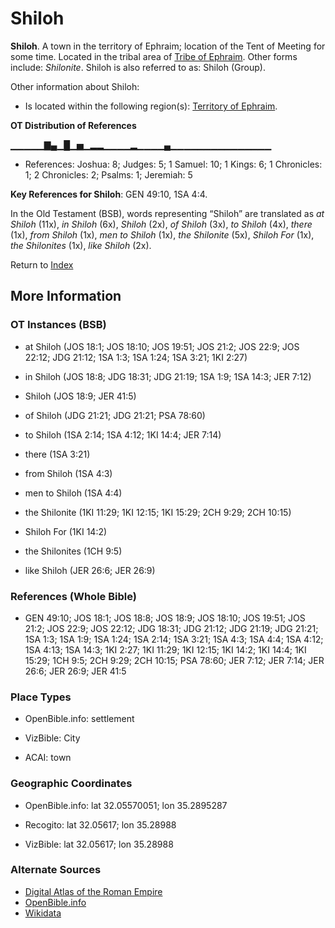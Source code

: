 # Shiloh
**Shiloh**. 
A town in the territory of Ephraim; location of the Tent of Meeting for some time. 
Located in the tribal area of [Tribe of Ephraim](../../../groups/md/acai/Ephraim.md). 
Other forms include: 
*Shilonite*. 
Shiloh is also referred to as: 
Shiloh (Group). 




Other information about Shiloh:


* Is located within the following region(s): 
[Territory of Ephraim](TerritoryOfEphraim.md). 


**OT Distribution of References**

▁▁▁▁▁▇▄▁█▁▅▁▂▂▁▁▁▁▂▁▁▁▁▄▁▁▁▁▁▁▁▁▁▁▁▁▁▁▁
* References: Joshua: 8; Judges: 5; 1 Samuel: 10; 1 Kings: 6; 1 Chronicles: 1; 2 Chronicles: 2; Psalms: 1; Jeremiah: 5



**Key References for Shiloh**: 
GEN 49:10, 1SA 4:4. 


In the Old Testament (BSB), words representing “Shiloh” are translated as 
*at Shiloh* (11x), *in Shiloh* (6x), *Shiloh* (2x), *of Shiloh* (3x), *to Shiloh* (4x), *there* (1x), *from Shiloh* (1x), *men to Shiloh* (1x), *the Shilonite* (5x), *Shiloh For* (1x), *the Shilonites* (1x), *like Shiloh* (2x). 




Return to [Index](00-Index.md)

## More Information

### OT Instances (BSB)

* at Shiloh (JOS 18:1; JOS 18:10; JOS 19:51; JOS 21:2; JOS 22:9; JOS 22:12; JDG 21:12; 1SA 1:3; 1SA 1:24; 1SA 3:21; 1KI 2:27)

* in Shiloh (JOS 18:8; JDG 18:31; JDG 21:19; 1SA 1:9; 1SA 14:3; JER 7:12)

* Shiloh (JOS 18:9; JER 41:5)

* of Shiloh (JDG 21:21; JDG 21:21; PSA 78:60)

* to Shiloh (1SA 2:14; 1SA 4:12; 1KI 14:4; JER 7:14)

* there (1SA 3:21)

* from Shiloh (1SA 4:3)

* men to Shiloh (1SA 4:4)

* the Shilonite (1KI 11:29; 1KI 12:15; 1KI 15:29; 2CH 9:29; 2CH 10:15)

* Shiloh For (1KI 14:2)

* the Shilonites (1CH 9:5)

* like Shiloh (JER 26:6; JER 26:9)



### References (Whole Bible)

* GEN 49:10; JOS 18:1; JOS 18:8; JOS 18:9; JOS 18:10; JOS 19:51; JOS 21:2; JOS 22:9; JOS 22:12; JDG 18:31; JDG 21:12; JDG 21:19; JDG 21:21; 1SA 1:3; 1SA 1:9; 1SA 1:24; 1SA 2:14; 1SA 3:21; 1SA 4:3; 1SA 4:4; 1SA 4:12; 1SA 4:13; 1SA 14:3; 1KI 2:27; 1KI 11:29; 1KI 12:15; 1KI 14:2; 1KI 14:4; 1KI 15:29; 1CH 9:5; 2CH 9:29; 2CH 10:15; PSA 78:60; JER 7:12; JER 7:14; JER 26:6; JER 26:9; JER 41:5


### Place Types

* OpenBible.info: settlement

* VizBible: City

* ACAI: town



### Geographic Coordinates

* OpenBible.info: lat 32.05570051; lon 35.2895287

* Recogito: lat 32.05617; lon 35.28988

* VizBible: lat 32.05617; lon 35.28988



### Alternate Sources

* [Digital Atlas of the Roman Empire](https://imperium.ahlfeldt.se/places/28376)
* [OpenBible.info](https://www.openbible.info/geo/ancient/aa4680a)
* [Wikidata](http://www.wikidata.org/entity/Q985542)



